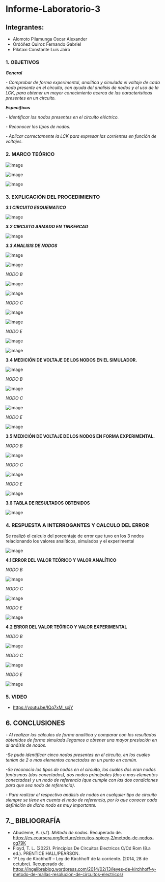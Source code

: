 # Informe-Laboratorio-3

## Integrantes:

  * Alomoto Pilamunga Oscar Alexander
  * Ordóñez Quiroz Fernando Gabriel
  * Pilataxi Constante Luis Jairo

### 1. OBJETIVOS

***General***

*- Comprobar de forma experimental, analítica y simulada el voltaje de cada nodo presente en el circuito, con ayuda del analisis de nodos y el uso de la LCK, para obtener un mayor conocimiento acerca de las caracteristicas presentes en un circuito.* 
 
***Especificos*** 

*- Identificar los nodos presentes en el circuito eléctrico.*

*- Reconocer los tipos de nodos.*

*- Aplicar correctamente la LCK para expresar las corrientes en función de voltajes.*

### 2. MARCO TEÓRICO

![image](https://user-images.githubusercontent.com/104925648/206324020-f8be6f20-f0b4-4f4f-8cc9-6a274ec45b4a.png)

![image](https://user-images.githubusercontent.com/104925648/206705090-bfb7916e-081c-4ba1-a04c-9a46fcae0f88.png)

![image](https://user-images.githubusercontent.com/104925648/206309823-f2e2203e-cad8-4b97-bb0c-5e1fa8d87a8c.png)


### 3. EXPLICACIÓN DEL PROCEDIMIENTO

***3.1 CIRCUITO ESQUEMATICO***

![image](https://user-images.githubusercontent.com/116774906/206182080-49155d4e-8789-413e-b7ee-830df6158b3a.png)

***3.2 CIRCUITO ARMADO EN TINKERCAD***

![image](https://user-images.githubusercontent.com/116774906/206181919-c3e114cf-fe6c-4830-85f0-9e74f45253d0.png)

***3.3 ANALISIS DE NODOS***

![image](https://user-images.githubusercontent.com/116774906/206180678-155fae31-7ed7-45bd-a85d-7753d5c6ccf3.png)

![image](https://user-images.githubusercontent.com/116774906/206186690-2b2bc8e3-2a6f-451f-ad6a-fe970a3b7fd2.png)

*NODO B*

![image](https://user-images.githubusercontent.com/116774906/206187556-0b4fcda9-4329-4016-bbac-74556e3f38e1.png)

![image](https://user-images.githubusercontent.com/116774906/206187665-cbc85947-583b-4dc2-bc37-d05b7f66e775.png)

*NODO C*

![image](https://user-images.githubusercontent.com/116774906/206188069-7584b015-f202-44f7-bf8b-36ee16f10919.png)

![image](https://user-images.githubusercontent.com/116774906/206188152-69062855-bfb8-49db-b0d7-7e470a82216b.png)

*NODO E*

![image](https://user-images.githubusercontent.com/116774906/206188594-3708f737-cbce-419d-8fc0-efe4c05c7e78.png)

![image](https://user-images.githubusercontent.com/116774906/206188925-ba6b9ec3-9a52-4110-9626-c4cb00c0c818.png)


**3.4 MEDICIÓN DE VOLTAJE DE LOS NODOS EN EL SIMULADOR.**

![image](https://user-images.githubusercontent.com/116774906/206181671-f58da0d6-9506-4e1b-acf0-193c93e351ec.png)

*NODO B*

![image](https://user-images.githubusercontent.com/116774906/206193925-32b5ff67-f12e-4899-a203-d8cd5ba9fd32.png)

*NODO C*

![image](https://user-images.githubusercontent.com/116774906/206194020-9a30e716-c5ae-45fa-890e-4d7ecf05b473.png)

*NODO E*

![image](https://user-images.githubusercontent.com/116774906/206194095-f4d77529-3814-402d-a9c1-0ab273b00bf0.png)

**3.5 MEDICIÓN DE VOLTAJE DE LOS NODOS EN FORMA EXPERIMENTAL.**

*NODO B*

![image](https://user-images.githubusercontent.com/116774906/206194675-979cdad6-2322-4194-a5fe-d094a3a5423f.png)

*NODO C*

![image](https://user-images.githubusercontent.com/116774906/206194718-33c9809c-41ba-4ca2-8f94-009d9b4ecd9c.png)

*NODO E*

![image](https://user-images.githubusercontent.com/116774906/206194761-99c99d6e-fe19-4346-b179-71efa9e40c74.png)

**3.6 TABLA DE RESULTADOS OBTENIDOS**

![image](https://user-images.githubusercontent.com/116774906/206195511-5669cd85-89d8-4e05-ac8e-15a0b6f598f2.png)


### 4. RESPUESTA A INTERROGANTES Y CALCULO DEL ERROR

Se realizó el calculo del porcentaje de error que tuvo en los 3 nodos relacionando los valores analíticos, simulados y el experimental

![image](https://user-images.githubusercontent.com/116774906/206197844-e3d566dc-02c0-4b0e-8e8c-36b9feef75ec.png)

**4.1 ERROR DEL VALOR TEÓRICO Y VALOR ANALÍTICO**

*NODO B*

![image](https://user-images.githubusercontent.com/116774906/206199805-2dabbffe-0240-4133-95b3-4a207e82918d.png)

*NODO C*

![image](https://user-images.githubusercontent.com/116774906/206199872-de5560c3-433b-4186-9aac-25a7881c2bcd.png)

*NODO E*

![image](https://user-images.githubusercontent.com/116774906/206199959-d44659b7-d722-48d6-b5a9-4d02bcf34e65.png)

**4.2 ERROR DEL VALOR TEÓRICO Y VALOR EXPERIMENTAL**

*NODO B*

![image](https://user-images.githubusercontent.com/116774906/206200838-6e591c2b-9646-4362-9709-6fb4b8560d2a.png)

*NODO C*

![image](https://user-images.githubusercontent.com/116774906/206200893-ef7d4576-1e5a-4b3b-8a20-276b143f8874.png)

*NODO E*

![image](https://user-images.githubusercontent.com/116774906/206200974-22db7fd8-ea76-4ddb-8de1-781aa60899d4.png)


### 5. VIDEO

 - https://youtu.be/IQq7xM_sxjY

## 6. CONCLUSIONES

*- Al realizar los cálculos de forma analítica y comparar con los resultados obtenidos de forma simulada llegamos a obtener una mayor presisción en al anáisis de nodos.*

*-Se pudo identificar cinco nodos presentes en el circuito, en los cuales tenian de 2 o mas elementos conectados en un punto en común.*

*-Se reconocio los tipos de nodos en el circuito, los cuales dos eran nodos fantasmas (dos  conectados), dos nodos principales (dos o mas elementos conectados) y un nodo de referencia (que cumple con las dos condiciones para que sea nodo de referencia).* 

*- Para realizar el respectivo análisis de nodos en cualquier tipo de circuito siempre se tiene en cuenta el nodo de referencia, por lo que
  conocer cada definición de dicho nodo es muy importante.*

## 7._ BIBLIOGRAFÍA

  * Abusleme, A. (s.f). *Método de nodos*. Recuperado de. https://es.coursera.org/lecture/circuitos-spicey-2/metodo-de-nodos-cg79K
  * Floyd, T. L. (2022). Principios De Circuitos Electricos C/Cd Rom (8.a ed.). PRENTICE HALL/PEARSON.
  * 1º Ley de Kirchhoff – Ley de Kirchhoff de la corriente. (2014, 28 de octubre). Recuperado de. https://ingelibreblog.wordpress.com/2014/02/13/leyes-de-kirchhoff-y-metodo-de-mallas-resolucion-de-circuitos-electricos/
  
  
